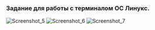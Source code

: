 ### Задание для работы с терминалом ОС Линукс.

 


![Screenshot_5](https://github.com/user-attachments/assets/f9eb4fd4-222b-4302-a41a-532dd224cff4)
![Screenshot_6](https://github.com/user-attachments/assets/38127866-62ee-4a98-af2d-d6a23030a039)
![Screenshot_7](https://github.com/user-attachments/assets/f3faac66-7e91-4236-b508-4b43081fc7be)
